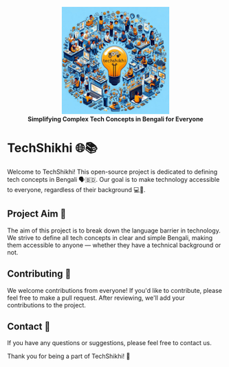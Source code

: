 <p align="center">
<img src="assets/techshikhi_logo_2.jpg" width="250px">
<br>
<b>Simplifying Complex Tech Concepts in Bengali for Everyone</b>
</p>

# TechShikhi 🌐📚

Welcome to TechShikhi! This open-source project is dedicated to defining tech concepts in Bengali 🗣️🇧🇩. Our goal is to make technology accessible to everyone, regardless of their background 💻🚀.

## Project Aim 🎯

The aim of this project is to break down the language barrier in technology. We strive to define all tech concepts in clear and simple Bengali, making them accessible to anyone — whether they have a technical background or not.

## Contributing 🤝

We welcome contributions from everyone! If you'd like to contribute, please feel free to make a pull request. After reviewing, we'll add your contributions to the project.

## Contact 📧

If you have any questions or suggestions, please feel free to contact us.

Thank you for being a part of TechShikhi! 🎉
